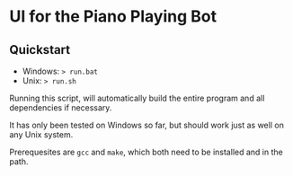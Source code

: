 # UI for the Piano Playing Bot

## Quickstart

-   Windows: `> run.bat`
-   Unix: `> run.sh`

Running this script, will automatically build the entire program and all dependencies if necessary.

It has only been tested on Windows so far, but should work just as well on any Unix system.

Prerequesites are `gcc` and `make`, which both need to be installed and in the path.
